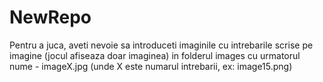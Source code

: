 # NewRepo
Pentru a juca, aveti nevoie sa introduceti imaginile cu intrebarile scrise pe imagine (jocul afiseaza doar imaginea) in folderul images cu urmatorul nume - imageX.jpg (unde X este numarul intrebarii, ex: image15.png)
